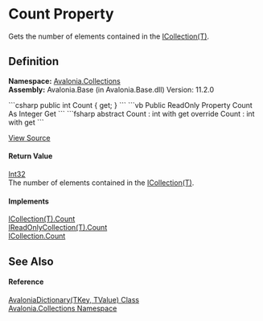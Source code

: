 # Count Property


Gets the number of elements contained in the <a href="https://learn.microsoft.com/dotnet/api/system.collections.generic.icollection-1" target="_blank" rel="noopener noreferrer">ICollection(T)</a>.



## Definition
**Namespace:** <a href="N_Avalonia_Collections">Avalonia.Collections</a>  
**Assembly:** Avalonia.Base (in Avalonia.Base.dll) Version: 11.2.0

<Tabs groupId="api-code-preview">
<TabItem value="csharp" label="C#">
```csharp
public int Count { get; }
```
</TabItem>
<TabItem value="vb" label="VB">
```vb
Public ReadOnly Property Count As Integer
	Get
```
</TabItem>
<TabItem value="fsharp" label="F#">
```fsharp
abstract Count : int with get
override Count : int with get
```
</TabItem>
</Tabs>



<a href="https://github.com/AvaloniaUI/Avalonia/tree/master/src/Avalonia.Base/Collections/AvaloniaDictionary.cs#L48" title="View the source code">View Source</a>



#### Return Value
<a href="https://learn.microsoft.com/dotnet/api/system.int32" target="_blank" rel="noopener noreferrer">Int32</a>  
The number of elements contained in the <a href="https://learn.microsoft.com/dotnet/api/system.collections.generic.icollection-1" target="_blank" rel="noopener noreferrer">ICollection(T)</a>.

#### Implements
<a href="https://learn.microsoft.com/dotnet/api/system.collections.generic.icollection-1.count" target="_blank" rel="noopener noreferrer">ICollection(T).Count</a>  
<a href="https://learn.microsoft.com/dotnet/api/system.collections.generic.ireadonlycollection-1.count" target="_blank" rel="noopener noreferrer">IReadOnlyCollection(T).Count</a>  
<a href="https://learn.microsoft.com/dotnet/api/system.collections.icollection.count" target="_blank" rel="noopener noreferrer">ICollection.Count</a>  


## See Also


#### Reference
<a href="T_Avalonia_Collections_AvaloniaDictionary_2">AvaloniaDictionary(TKey, TValue) Class</a>  
<a href="N_Avalonia_Collections">Avalonia.Collections Namespace</a>  

